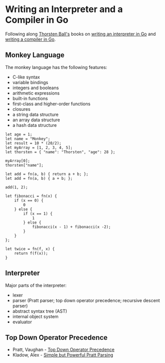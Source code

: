 # Writing an Interpreter and a Compiler in Go

Following along [Thorsten Ball's](https://thorstenball.com/) books on
[writing an interpreter in Go](https://interpreterbook.com/) and
[writing a compiler in Go](https://compilerbook.com/).

## Monkey Language

The monkey language has the following features:

- C-like syntax
- variable bindings
- integers and booleans
- arithmetic expressions
- built-in functions
- first-class and higher-order functions
- closures
- a string data structure
- an array data structure
- a hash data structure

```monkey
let age = 1;
let name = "Monkey";
let result = 10 * (20/2);
let myArray = [1, 2, 3, 4, 5];
let thorsten = { "name": "Thorsten", "age": 28 };

myArray[0];
thorsten["name"];

let add = fn(a, b) { return a + b; };
let add = fn(a, b) { a + b; };

add(1, 2);

let fibonacci = fn(x) {
    if (x == 0) {
        0
    } else {
        if (x == 1) {
            1
        } else {
            fibonacci(x - 1) + fibonacci(x -2);
        }
    }
};

let twice = fn(f, x) {
    return f(f(x));
}
```

## Interpreter

Major parts of the interpreter:

- lexer
- parser (Pratt parser; top down operator precedence; recursive descent parser)
- abstract syntax tree (AST)
- internal object system
- evaluator

## Top Down Operator Precedence

<!--TODO: Document how Pratt parsing works-->

- Pratt, Vaughan - [Top Down Operator Precedence](https://github.com/tdop/tdop.github.io/tree/master)
- Kladow, Alex - [Simple but Powerful Pratt Parsing](https://matklad.github.io/2020/04/13/simple-but-powerful-pratt-parsing.html)
